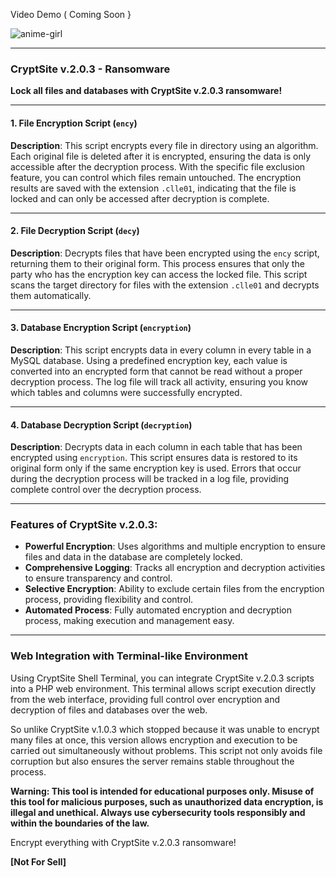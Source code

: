 Video Demo ( Coming Soon }

![anime-girl](https://github.com/hy011121/CryptSite-v.2.0.3-Ransomware/assets/75035965/494b880c-fd59-4012-bcaa-30eec91acf65)


---

### CryptSite v.2.0.3 - Ransomware

**Lock all files and databases with CryptSite v.2.0.3 ransomware!**

---

#### **1. File Encryption Script (`ency`)**

**Description**:
This script encrypts every file in directory using an algorithm. Each original file is deleted after it is encrypted, ensuring the data is only accessible after the decryption process. With the specific file exclusion feature, you can control which files remain untouched. The encryption results are saved with the extension `.clle01`, indicating that the file is locked and can only be accessed after decryption is complete.

---

#### **2. File Decryption Script (`decy`)**

**Description**:
Decrypts files that have been encrypted using the `ency` script, returning them to their original form. This process ensures that only the party who has the encryption key can access the locked file. This script scans the target directory for files with the extension `.clle01` and decrypts them automatically.

---

#### **3. Database Encryption Script (`encryption`)**

**Description**:
This script encrypts data in every column in every table in a MySQL database. Using a predefined encryption key, each value is converted into an encrypted form that cannot be read without a proper decryption process. The log file will track all activity, ensuring you know which tables and columns were successfully encrypted.

---

#### **4. Database Decryption Script (`decryption`)**

**Description**:
Decrypts data in each column in each table that has been encrypted using `encryption`. This script ensures data is restored to its original form only if the same encryption key is used. Errors that occur during the decryption process will be tracked in a log file, providing complete control over the decryption process.

---

### **Features of CryptSite v.2.0.3:**
- **Powerful Encryption**: Uses algorithms and multiple encryption to ensure files and data in the database are completely locked.
- **Comprehensive Logging**: Tracks all encryption and decryption activities to ensure transparency and control.
- **Selective Encryption**: Ability to exclude certain files from the encryption process, providing flexibility and control.
- **Automated Process**: Fully automated encryption and decryption process, making execution and management easy.

---
### **Web Integration with Terminal-like Environment**
Using CryptSite Shell Terminal, you can integrate CryptSite v.2.0.3 scripts into a PHP web environment. This terminal allows script execution directly from the web interface, providing full control over encryption and decryption of files and databases over the web.

So unlike CryptSite v.1.0.3 which stopped because it was unable to encrypt many files at once, this version allows encryption and execution to be carried out simultaneously without problems. This script not only avoids file corruption but also ensures the server remains stable throughout the process.

**Warning: This tool is intended for educational purposes only. Misuse of this tool for malicious purposes, such as unauthorized data encryption, is illegal and unethical. Always use cybersecurity tools responsibly and within the boundaries of the law.**

Encrypt everything with CryptSite v.2.0.3 ransomware!


**[Not For Sell]**
